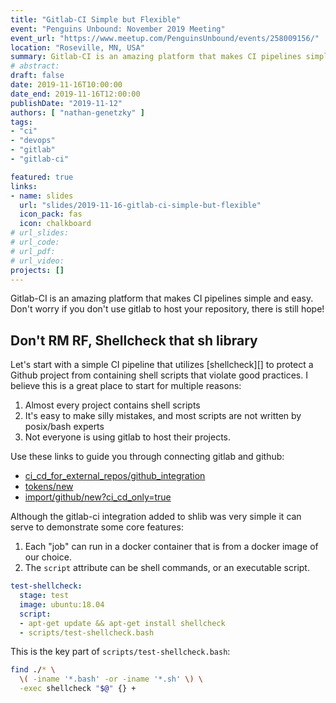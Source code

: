 ```yaml
---
title: "Gitlab-CI Simple but Flexible"
event: "Penguins Unbound: November 2019 Meeting"
event_url: "https://www.meetup.com/PenguinsUnbound/events/258009156/"
location: "Roseville, MN, USA"
summary: Gitlab-CI is an amazing platform that makes CI pipelines simple and easy.
# abstract:
draft: false
date: 2019-11-16T10:00:00
date_end: 2019-11-16T12:00:00
publishDate: "2019-11-12"
authors: [ "nathan-genetzky" ]
tags:
- "ci"
- "devops"
- "gitlab"
- "gitlab-ci"

featured: true
links:
- name: slides
  url: "slides/2019-11-16-gitlab-ci-simple-but-flexible"
  icon_pack: fas
  icon: chalkboard
# url_slides:
# url_code:
# url_pdf:
# url_video:
projects: []
---
```


Gitlab-CI is an amazing platform that makes CI pipelines simple and easy.
Don't worry if you don't use gitlab to host your repository, there is still
hope!

## Don't RM RF, Shellcheck that sh library

Let's start with a simple CI pipeline that utilizes [shellcheck][] to protect
a Github project from containing shell scripts that violate good practices. I
believe this is a great place to start for multiple reasons:

1. Almost every project contains shell scripts
2. It's easy to make silly mistakes, and most scripts are not written by
posix/bash experts
3. Not everyone is using gitlab to host their projects.

Use these links to guide you through connecting gitlab and github:

- [ci_cd_for_external_repos/github_integration](https://docs.gitlab.com/ee/ci/ci_cd_for_external_repos/github_integration.html)
- [tokens/new](https://github.com/settings/tokens/new)
- [import/github/new?ci_cd_only=true](https://gitlab.com/import/github/new?ci_cd_only=true)

Although the gitlab-ci integration added to shlib was very simple it can
serve to demonstrate some core features:

1. Each "job" can run in a docker container that is from a docker image of
our choice.
2. The `script` attribute can be shell commands, or an executable script.

```yaml
test-shellcheck:
  stage: test
  image: ubuntu:18.04
  script:
  - apt-get update && apt-get install shellcheck
  - scripts/test-shellcheck.bash
```

This is the key part of `scripts/test-shellcheck.bash`:

```bash
find ./* \
  \( -iname '*.bash' -or -iname '*.sh' \) \
  -exec shellcheck "$@" {} +
```
